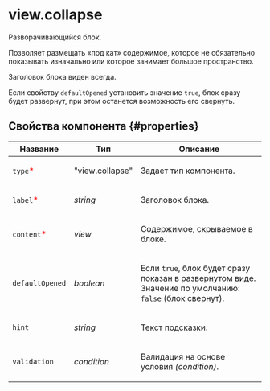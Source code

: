 # view.collapse

Разворачивающийся блок.

Позволяет размещать «под кат» содержимое, которое не обязательно показывать изначально или которое занимает большое пространство.

Заголовок блока виден всегда.

Если свойству `defaultOpened` установить значение `true`, блок сразу будет развернут, при этом останется возможность его свернуть.

## Свойства компонента {#properties}

| Название                                    | Тип             | Описание                                                                                                        |
| ------------------------------------------- | --------------- | --------------------------------------------------------------------------------------------------------------- |
| `type`<span style="color: red">\*</span>    | "view.collapse" | <p>Задает тип компонента.</p>                                                                                   |
| `label`<span style="color: red">\*</span>   | _string_        | <p>Заголовок блока.</p>                                                                                         |
| `content`<span style="color: red">\*</span> | _view_          | <p>Содержимое, скрываемое в блоке.</p>                                                                          |
| `defaultOpened`                             | _boolean_       | <p>Если `true`, блок будет сразу показан в развернутом виде. Значение по умолчанию: `false` (блок свернут).</p> |
| `hint`                                      | _string_        | <p>Текст подсказки.</p>                                                                                         |
| `validation`                                | _condition_     | <p>Валидация на основе условия <em>(condition)</em>.</p>                                                        |
